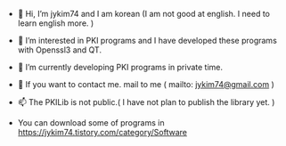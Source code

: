 - 👋 Hi, I’m jykim74 and I am korean (I am not good at english. I need to learn english more. )
- 👀 I’m interested in PKI programs and I have developed these programs with Openssl3 and QT.
- 🌱 I’m currently developing PKI programs in private time.
- 💞️ If you want to contact me. mail to me ( mailto: jykim74@gmail.com )
- 📫 The PKILib is not public.( I have not plan to publish the library yet. )

- You can download some of programs in https://jykim74.tistory.com/category/Software

<!---
jykim74/jykim74 is a ✨ special ✨ repository because its `README.md` (this file) appears on your GitHub profile.
You can click the Preview link to take a look at your changes.
--->
